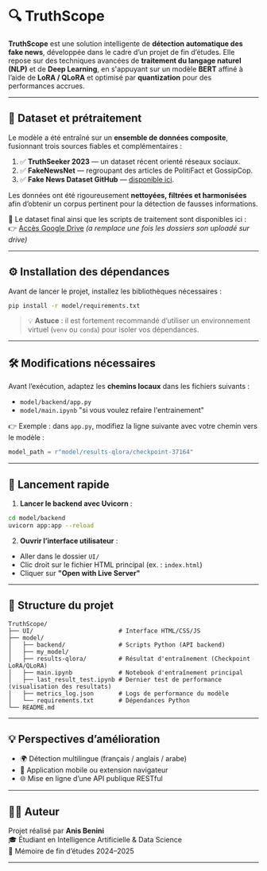 
# 🔍 TruthScope

**TruthScope** est une solution intelligente de **détection automatique des fake news**, développée dans le cadre d’un projet de fin d’études. Elle repose sur des techniques avancées de **traitement du langage naturel (NLP)** et de **Deep Learning**, en s'appuyant sur un modèle **BERT** affiné à l’aide de **LoRA / QLoRA** et optimisé par **quantization** pour des performances accrues.

---

## 🧠 Dataset et prétraitement

Le modèle a été entraîné sur un **ensemble de données composite**, fusionnant trois sources fiables et complémentaires :

1. ✅ **TruthSeeker 2023** — un dataset récent orienté réseaux sociaux.  
2. ✅ **FakeNewsNet** — regroupant des articles de PolitiFact et GossipCop.  
3. ✅ **Fake News Dataset GitHub** — [disponible ici](https://github.com/HNDeshanSamarathunga/FakeNewsDetection).

Les données ont été rigoureusement **nettoyées, filtrées et harmonisées** afin d’obtenir un corpus pertinent pour la détection de fausses informations.

📁 Le dataset final ainsi que les scripts de traitement sont disponibles ici :  
👉 [Accès Google Drive](https://drive.google.com/...) *(a remplace une fois les dossiers son uploadé sur drive)*

---

## ⚙️ Installation des dépendances

Avant de lancer le projet, installez les bibliothèques nécessaires :

```bash
pip install -r model/requirements.txt
```

> 💡 **Astuce** : il est fortement recommandé d’utiliser un environnement virtuel (`venv` ou `conda`) pour isoler vos dépendances.

---

## 🛠️ Modifications nécessaires

Avant l’exécution, adaptez les **chemins locaux** dans les fichiers suivants :

- `model/backend/app.py`  
- `model/main.ipynb` "si vous voulez refaire l'entrainement" 

👉 Exemple : dans `app.py`, modifiez la ligne suivante avec votre chemin vers le modèle :

```python
model_path = r"model/results-qlora/checkpoint-37164"
```

---

## 🚀 Lancement rapide

1. **Lancer le backend avec Uvicorn** :
```bash
cd model/backend
uvicorn app:app --reload
```

2. **Ouvrir l’interface utilisateur** :
- Aller dans le dossier `UI/`
- Clic droit sur le fichier HTML principal (ex. : `index.html`)
- Cliquer sur **"Open with Live Server"**

---

## 🧱 Structure du projet

```
TruthScope/
├── UI/                        # Interface HTML/CSS/JS
├── model/
│   ├── backend/               # Scripts Python (API backend)
│   ├── my_model/             
│   ├── results-qlora/         # Résultat d'entraînement (Checkpoint LoRA/QLoRA)
│   ├── main.ipynb             # Notebook d'entraînement principal
│   ├── last_result_test.ipynb # Dernier test de performance (visualisation des resultats)
│   ├── metrics_log.json       # Logs de performance du modèle
│   └── requirements.txt       # Dépendances Python
└── README.md
```

---

## 💡 Perspectives d’amélioration

- 🌍 Détection multilingue (français / anglais / arabe)
- 📱 Application mobile ou extension navigateur
- 🌐 Mise en ligne d’une API publique RESTful

---

## 👨‍💻 Auteur

Projet réalisé par **Anis Benini**  
🎓 Étudiant en Intelligence Artificielle & Data Science  
📅 Mémoire de fin d’études 2024–2025  

---
